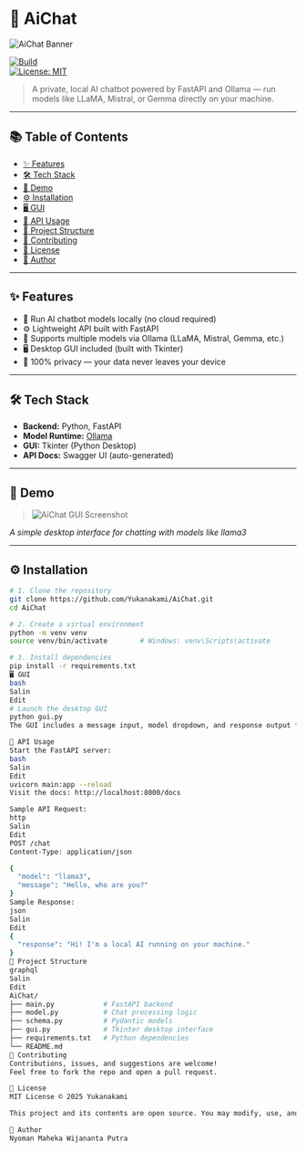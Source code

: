 # 🤖 AiChat

![AiChat Banner](docs/images/aichat-banner.png)

[![Build](https://img.shields.io/badge/build-passing-brightgreen)](https://github.com/Yukanakami/AiChat)  
[![License: MIT](https://img.shields.io/badge/license-MIT-blue)](#-license)

> A private, local AI chatbot powered by FastAPI and Ollama — run models like LLaMA, Mistral, or Gemma directly on your machine.

---

## 📚 Table of Contents

- [✨ Features](#-features)  
- [🛠 Tech Stack](#-tech-stack)  
- [📸 Demo](#-demo)  
- [⚙️ Installation](#-installation)  
- [🖥️ GUI](#-gui)  
- [📡 API Usage](#-api-usage)  
- [📂 Project Structure](#-project-structure)  
- [🤝 Contributing](#-contributing)  
- [📄 License](#-license)  
- [👤 Author](#-author)

---

## ✨ Features

- 🧠 Run AI chatbot models locally (no cloud required)  
- ⚙️ Lightweight API built with FastAPI  
- 🚀 Supports multiple models via Ollama (LLaMA, Mistral, Gemma, etc.)  
- 🖥️ Desktop GUI included (built with Tkinter)  
- 🔐 100% privacy — your data never leaves your device

---

## 🛠 Tech Stack

- **Backend:** Python, FastAPI  
- **Model Runtime:** [Ollama](https://ollama.com)  
- **GUI:** Tkinter (Python Desktop)  
- **API Docs:** Swagger UI (auto-generated)

---

## 📸 Demo

> ![AiChat GUI Screenshot](docs/images/aichat-gui-demo.png)

*A simple desktop interface for chatting with models like llama3*

---

## ⚙️ Installation

```bash
# 1. Clone the repository
git clone https://github.com/Yukanakami/AiChat.git
cd AiChat

# 2. Create a virtual environment
python -m venv venv
source venv/bin/activate        # Windows: venv\Scripts\activate

# 3. Install dependencies
pip install -r requirements.txt
🖥️ GUI
bash
Salin
Edit
# Launch the desktop GUI
python gui.py
The GUI includes a message input, model dropdown, and response output from the AI.

📡 API Usage
Start the FastAPI server:
bash
Salin
Edit
uvicorn main:app --reload
Visit the docs: http://localhost:8000/docs

Sample API Request:
http
Salin
Edit
POST /chat
Content-Type: application/json

{
  "model": "llama3",
  "message": "Hello, who are you?"
}
Sample Response:
json
Salin
Edit
{
  "response": "Hi! I'm a local AI running on your machine."
}
📂 Project Structure
graphql
Salin
Edit
AiChat/
├── main.py            # FastAPI backend
├── model.py           # Chat processing logic
├── schema.py          # Pydantic models
├── gui.py             # Tkinter desktop interface
├── requirements.txt   # Python dependencies
└── README.md
🤝 Contributing
Contributions, issues, and suggestions are welcome!
Feel free to fork the repo and open a pull request.

📄 License
MIT License © 2025 Yukanakami

This project and its contents are open source. You may modify, use, and distribute freely under the terms of the MIT license.

👤 Author
Nyoman Maheka Wijananta Putra
